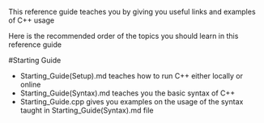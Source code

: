 This reference guide teaches you by giving you useful links and examples of C++ usage

Here is the recommended order of the topics you should learn in this reference guide

#Starting Guide
- Starting_Guide(Setup).md teaches how to run C++ either locally or online
- Starting_Guide(Syntax).md teaches you the basic syntax of C++
- Starting_Guide.cpp gives you examples on the usage of the syntax taught in Starting_Guide(Syntax).md file
